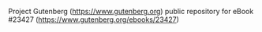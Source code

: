 Project Gutenberg (https://www.gutenberg.org) public repository for eBook #23427 (https://www.gutenberg.org/ebooks/23427)
